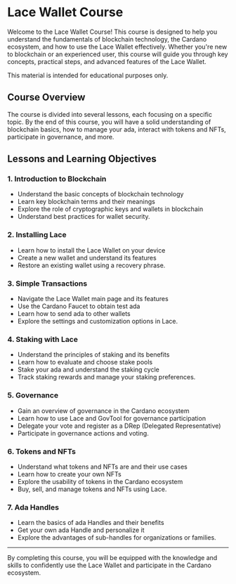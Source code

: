 # Lace Wallet Course

Welcome to the Lace Wallet Course! This course is designed to help you understand the fundamentals of blockchain technology, the Cardano ecosystem, and how to use the Lace Wallet effectively. Whether you're new to blockchain or an experienced user, this course will guide you through key concepts, practical steps, and advanced features of the Lace Wallet.

This material is intended for educational purposes only.

## Course Overview

The course is divided into several lessons, each focusing on a specific topic. By the end of this course, you will have a solid understanding of blockchain basics, how to manage your ada, interact with tokens and NFTs, participate in governance, and more.

## Lessons and Learning Objectives

### 1. Introduction to Blockchain

* Understand the basic concepts of blockchain technology
* Learn key blockchain terms and their meanings
* Explore the role of cryptographic keys and wallets in blockchain
* Understand best practices for wallet security.

### 2. Installing Lace

* Learn how to install the Lace Wallet on your device
* Create a new wallet and understand its features
* Restore an existing wallet using a recovery phrase.

### 3. Simple Transactions

* Navigate the Lace Wallet main page and its features
* Use the Cardano Faucet to obtain test ada
* Learn how to send ada to other wallets
* Explore the settings and customization options in Lace.

### 4. Staking with Lace

* Understand the principles of staking and its benefits
* Learn how to evaluate and choose stake pools
* Stake your ada and understand the staking cycle
* Track staking rewards and manage your staking preferences.

### 5. Governance

* Gain an overview of governance in the Cardano ecosystem
* Learn how to use Lace and GovTool for governance participation
* Delegate your vote and register as a DRep (Delegated Representative)
* Participate in governance actions and voting.

### 6. Tokens and NFTs

* Understand what tokens and NFTs are and their use cases
* Learn how to create your own NFTs
* Explore the usability of tokens in the Cardano ecosystem
* Buy, sell, and manage tokens and NFTs using Lace.

### 7. Ada Handles

* Learn the basics of ada Handles and their benefits
* Get your own ada Handle and personalize it
* Explore the advantages of sub-handles for organizations or families.

---

By completing this course, you will be equipped with the knowledge and skills to confidently use the Lace Wallet and participate in the Cardano ecosystem.
